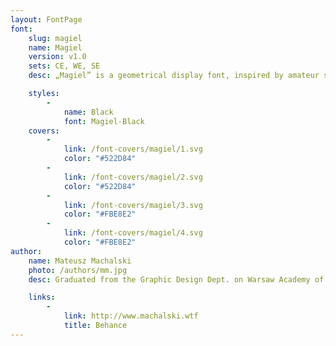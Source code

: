 ```yaml
---
layout: FontPage
font:
    slug: magiel
    name: Magiel
    version: v1.0
    sets: CE, WE, SE
    desc: „Magiel” is a geometrical display font, inspired by amateur signage lettering from the communist period. Letters contain some characteristic “defects” and “mistakes” that could be found in signs, tablets and posters from the 1945–1989 period.

    styles:
        -
            name: Black
            font: Magiel-Black
    covers:
        -
            link: /font-covers/magiel/1.svg
            color: "#522D84"
        -
            link: /font-covers/magiel/2.svg
            color: "#522D84"
        -
            link: /font-covers/magiel/3.svg
            color: "#FBE8E2"
        -
            link: /font-covers/magiel/4.svg
            color: "#FBE8E2"
author:
    name: Mateusz Machalski
    photo: /authors/mm.jpg
    desc: Graduated from the Graphic Design Dept. on Warsaw Academy of Fine Arts. Specializes in corporate identity and type design. Designer of the visual identity of the Lech Wałęsa Solidarity Award and the family of 42 fonts for the Tupperware corporation. Art director of “Warsawholic” magazine.

    links:
        -
            link: http://www.machalski.wtf
            title: Behance
---
```


